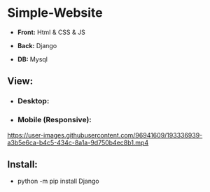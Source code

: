 # Simple-Website
- **Front:** Html &amp; CSS &amp; JS

- **Back:** Django

- **DB:** Mysql

## View:
- ### Desktop:


- ### Mobile (Responsive):
https://user-images.githubusercontent.com/96941609/193336939-a3b5e6ca-b4c5-434c-8a1a-9d750b4ec8b1.mp4

## Install:
- python -m pip install Django
